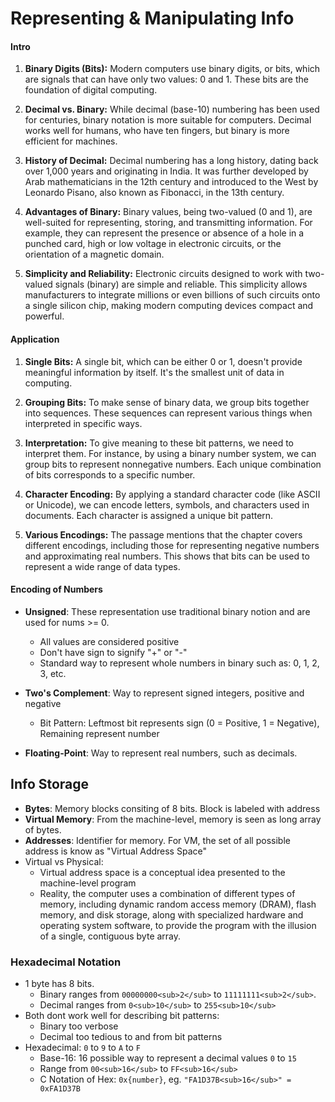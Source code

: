 # Representing & Manipulating Info
#### Intro
1. **Binary Digits (Bits):** Modern computers use binary digits, or bits, which are signals that can have only two values: 0 and 1. These bits are the foundation of digital computing.

2. **Decimal vs. Binary:** While decimal (base-10) numbering has been used for centuries, binary notation is more suitable for computers. Decimal works well for humans, who have ten fingers, but binary is more efficient for machines.

3. **History of Decimal:** Decimal numbering has a long history, dating back over 1,000 years and originating in India. It was further developed by Arab mathematicians in the 12th century and introduced to the West by Leonardo Pisano, also known as Fibonacci, in the 13th century.

4. **Advantages of Binary:** Binary values, being two-valued (0 and 1), are well-suited for representing, storing, and transmitting information. For example, they can represent the presence or absence of a hole in a punched card, high or low voltage in electronic circuits, or the orientation of a magnetic domain.

5. **Simplicity and Reliability:** Electronic circuits designed to work with two-valued signals (binary) are simple and reliable. This simplicity allows manufacturers to integrate millions or even billions of such circuits onto a single silicon chip, making modern computing devices compact and powerful.

#### Application

1. **Single Bits:** A single bit, which can be either 0 or 1, doesn't provide meaningful information by itself. It's the smallest unit of data in computing.

2. **Grouping Bits:** To make sense of binary data, we group bits together into sequences. These sequences can represent various things when interpreted in specific ways.

3. **Interpretation:** To give meaning to these bit patterns, we need to interpret them. For instance, by using a binary number system, we can group bits to represent nonnegative numbers. Each unique combination of bits corresponds to a specific number.

4. **Character Encoding:** By applying a standard character code (like ASCII or Unicode), we can encode letters, symbols, and characters used in documents. Each character is assigned a unique bit pattern.

5. **Various Encodings:** The passage mentions that the chapter covers different encodings, including those for representing negative numbers and approximating real numbers. This shows that bits can be used to represent a wide range of data types.

#### Encoding of Numbers
- **Unsigned**: These representation use traditional binary notion and are used for nums >= 0.
    - All values are considered positive
    - Don't have sign to signify "+" or "-"
    - Standard way to represent whole numbers in binary such as: 0, 1, 2, 3, etc.

- **Two's Complement**: Way to represent signed integers, positive and negative
    - Bit Pattern: Leftmost bit represents sign (0 = Positive, 1 = Negative), Remaining represent number
- **Floating-Point**: Way to represent real numbers, such as decimals.

## Info Storage
- **Bytes**: Memory blocks consiting of 8 bits. Block is labeled with address
- **Virtual Memory**: From the machine-level, memory is seen as long array of bytes.
- **Addresses**: Identifier for memory. For VM, the set of all possible address is know as "Virtual Address Space"
- Virtual vs Physical: 
    - Virtual address space is a conceptual idea presented to the machine-level program
    - Reality, the computer uses a combination of different types of memory, including dynamic random access memory (DRAM), flash memory, and disk storage, along with specialized hardware and operating system software, to provide the program with the illusion of a single, contiguous byte array.

### Hexadecimal Notation
- 1 byte has 8 bits. 
    - Binary ranges from `00000000<sub>2</sub>` to `11111111<sub>2</sub>`. 
    - Decimal ranges from `0<sub>10</sub>` to `255<sub>10</sub>`
- Both dont work well for describing bit patterns:
    - Binary too verbose
    - Decimal too tedious to and from bit patterns
- Hexadecimal: `0` to `9` to `A` to `F`
    - Base-16: 16 possible way to represent a decimal values `0` to `15`
    - Range from `00<sub>16</sub>` to `FF<sub>16</sub>`
    - C Notation of Hex: `0x{number}`, eg.  `"FA1D37B<sub>16</sub>" = 0xFA1D37B`



